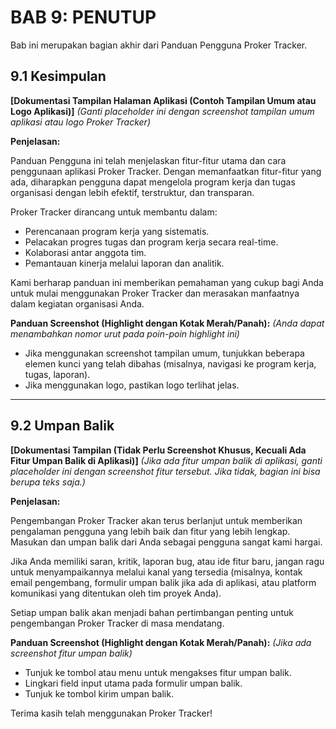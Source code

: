 # BAB 9: PENUTUP

Bab ini merupakan bagian akhir dari Panduan Pengguna Proker Tracker.

## 9.1 Kesimpulan

**[Dokumentasi Tampilan Halaman Aplikasi (Contoh Tampilan Umum atau Logo Aplikasi)]**
*(Ganti placeholder ini dengan screenshot tampilan umum aplikasi atau logo Proker Tracker)*

**Penjelasan:**

Panduan Pengguna ini telah menjelaskan fitur-fitur utama dan cara penggunaan aplikasi Proker Tracker. Dengan memanfaatkan fitur-fitur yang ada, diharapkan pengguna dapat mengelola program kerja dan tugas organisasi dengan lebih efektif, terstruktur, dan transparan.

Proker Tracker dirancang untuk membantu dalam:
-   Perencanaan program kerja yang sistematis.
-   Pelacakan progres tugas dan program kerja secara real-time.
-   Kolaborasi antar anggota tim.
-   Pemantauan kinerja melalui laporan dan analitik.

Kami berharap panduan ini memberikan pemahaman yang cukup bagi Anda untuk mulai menggunakan Proker Tracker dan merasakan manfaatnya dalam kegiatan organisasi Anda.

**Panduan Screenshot (Highlight dengan Kotak Merah/Panah):**
*(Anda dapat menambahkan nomor urut pada poin-poin highlight ini)*
-   Jika menggunakan screenshot tampilan umum, tunjukkan beberapa elemen kunci yang telah dibahas (misalnya, navigasi ke program kerja, tugas, laporan).
-   Jika menggunakan logo, pastikan logo terlihat jelas.

---

## 9.2 Umpan Balik

**[Dokumentasi Tampilan (Tidak Perlu Screenshot Khusus, Kecuali Ada Fitur Umpan Balik di Aplikasi)]**
*(Jika ada fitur umpan balik di aplikasi, ganti placeholder ini dengan screenshot fitur tersebut. Jika tidak, bagian ini bisa berupa teks saja.)*

**Penjelasan:**

Pengembangan Proker Tracker akan terus berlanjut untuk memberikan pengalaman pengguna yang lebih baik dan fitur yang lebih lengkap. Masukan dan umpan balik dari Anda sebagai pengguna sangat kami hargai.

Jika Anda memiliki saran, kritik, laporan bug, atau ide fitur baru, jangan ragu untuk menyampaikannya melalui kanal yang tersedia (misalnya, kontak email pengembang, formulir umpan balik jika ada di aplikasi, atau platform komunikasi yang ditentukan oleh tim proyek Anda).

Setiap umpan balik akan menjadi bahan pertimbangan penting untuk pengembangan Proker Tracker di masa mendatang.

**Panduan Screenshot (Highlight dengan Kotak Merah/Panah):**
*(Jika ada screenshot fitur umpan balik)*
-   Tunjuk ke tombol atau menu untuk mengakses fitur umpan balik.
-   Lingkari field input utama pada formulir umpan balik.
-   Tunjuk ke tombol kirim umpan balik.

Terima kasih telah menggunakan Proker Tracker!
